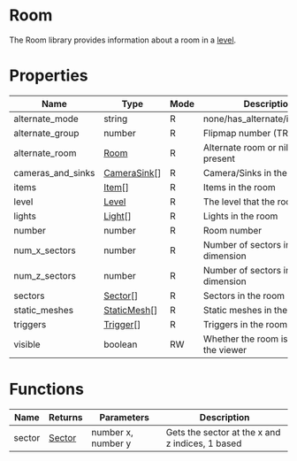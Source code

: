 # Room

The Room library provides information about a room in a [level](level.md).

# Properties
| Name | Type | Mode | Description |
| ---- | ---- | ---- | ---- |
| alternate_mode | string | R | none/has_alternate/is_alternate |
| alternate_group | number | R | Flipmap number (TR4+) |
| alternate_room | [Room](room.md) | R | Alternate room or nil if not present |
| cameras_and_sinks | [CameraSink](camera_sink.md)[] | R | Camera/Sinks in the room |
| items | [Item](item.md)[] | R | Items in the room |
| level | [Level](level.md) | R | The level that the room is in |
| lights | [Light](light.md)[] | R | Lights in the room |
| number | number | R | Room number |
| num_x_sectors | number | R | Number of sectors in the x dimension |
| num_z_sectors | number | R | Number of sectors in the z dimension |
| sectors | [Sector](sector.md)[] | R | Sectors in the room
| static_meshes | [StaticMesh](staticmesh.md)[] | R | Static meshes in the room |
| triggers | [Trigger](trigger.md)[] | R | Triggers in the room |
| visible | boolean | RW | Whether the room is visible in the viewer |

# Functions

| Name | Returns | Parameters | Description |
| ---- | ------- | ---------- | ----------- |
| sector | [Sector](sector.md) | number x, number y | Gets the sector at the x and z indices, 1 based |
